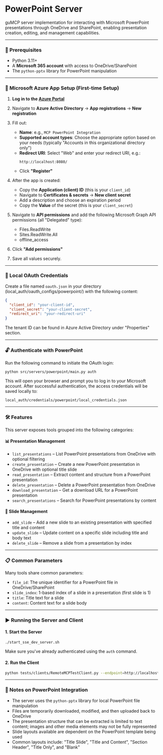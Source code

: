 # PowerPoint Server

guMCP server implementation for interacting with Microsoft PowerPoint presentations through OneDrive and SharePoint, enabling presentation creation, editing, and management capabilities.

---

### 🚀 Prerequisites

- Python 3.11+
- A **Microsoft 365 account** with access to OneDrive/SharePoint
- The `python-pptx` library for PowerPoint manipulation

---

### 🔐 Microsoft Azure App Setup (First-time Setup)

1. **Log in to the [Azure Portal](https://portal.azure.com/)**
2. Navigate to **Azure Active Directory** → **App registrations** → **New registration**
3. Fill out:
   - **Name**: e.g., `MCP PowerPoint Integration`
   - **Supported account types**: Choose the appropriate option based on your needs (typically "Accounts in this organizational directory only")
   - **Redirect URI**: Select "Web" and enter your redirect URI, e.g.:
     ```
     http://localhost:8080/
     ```
   - Click **"Register"**

4. After the app is created:
   - Copy the **Application (client) ID** (this is your `client_id`)
   - Navigate to **Certificates & secrets** → **New client secret**
   - Add a description and choose an expiration period
   - Copy the **Value** of the secret (this is your `client_secret`)

5. Navigate to **API permissions** and add the following Microsoft Graph API permissions (all "Delegated" type):
   - Files.ReadWrite
   - Sites.ReadWrite.All
   - offline_access

6. Click **"Add permissions"**
7. Save all values securely.

---

### 📄 Local OAuth Credentials

Create a file named `oauth.json` in your directory (local_auth/oauth_configs/powerpoint/) with the following content:

```json
{
  "client_id": "your-client-id",
  "client_secret": "your-client-secret",
  "redirect_uri": "your-redirect-uri"
}
```

The tenant ID can be found in Azure Active Directory under "Properties" section.

---

### 🔓 Authenticate with PowerPoint

Run the following command to initiate the OAuth login:

```bash
python src/servers/powerpoint/main.py auth
```

This will open your browser and prompt you to log in to your Microsoft account. After successful authentication, the access credentials will be saved locally to:

```
local_auth/credentials/powerpoint/local_credentials.json
```

---

### 🛠 Features

This server exposes tools grouped into the following categories:

#### 📊 Presentation Management
- `list_presentations` – List PowerPoint presentations from OneDrive with optional filtering
- `create_presentation` – Create a new PowerPoint presentation in OneDrive with optional title slide
- `read_presentation` – Extract content and structure from a PowerPoint presentation
- `delete_presentation` – Delete a PowerPoint presentation from OneDrive
- `download_presentation` – Get a download URL for a PowerPoint presentation
- `search_presentations` – Search for PowerPoint presentations by content

#### 📝 Slide Management
- `add_slide` – Add a new slide to an existing presentation with specified title and content
- `update_slide` – Update content on a specific slide including title and body text
- `delete_slide` – Remove a slide from a presentation by index

---

### 📋 Common Parameters

Many tools share common parameters:

- `file_id`: The unique identifier for a PowerPoint file in OneDrive/SharePoint
- `slide_index`: 1-based index of a slide in a presentation (first slide is 1)
- `title`: Title text for a slide
- `content`: Content text for a slide body

---

### ▶️ Running the Server and Client

#### 1. Start the Server

```bash
./start_sse_dev_server.sh
```

Make sure you've already authenticated using the `auth` command.

#### 2. Run the Client

```bash
python tests/clients/RemoteMCPTestClient.py --endpoint=http://localhost:8000/powerpoint/local
```

---

### 📌 Notes on PowerPoint Integration

- The server uses the `python-pptx` library for local PowerPoint file manipulation
- Files are temporarily downloaded, modified, and then uploaded back to OneDrive
- The presentation structure that can be extracted is limited to text content; images and other media elements may not be fully represented
- Slide layouts available are dependent on the PowerPoint template being used
- Common layouts include: "Title Slide", "Title and Content", "Section Header", "Title Only", and "Blank"
